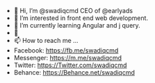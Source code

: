 - 👋 Hi, I’m @swadiqcmd CEO of @earlyads
- 👀 I’m interested in front end web development.
- 🌱 I’m currently learning Angular and j query.
- 💞️ 
- 📫 How to reach me ...
- Facebook: https://fb.me/swadiqcmd
- Messenger: https://m.me/swadiqcmd
- Twitter:  https://Twitter.com/swadiqcmd
- Behance:  https://Behance.net/swadiqcmd
<!---
swadiqcmd/swadiqcmd is a ✨ special ✨ repository because its `README.md` (this file) appears on your GitHub profile.
You can click the Preview link to take a look at your changes.
--->
